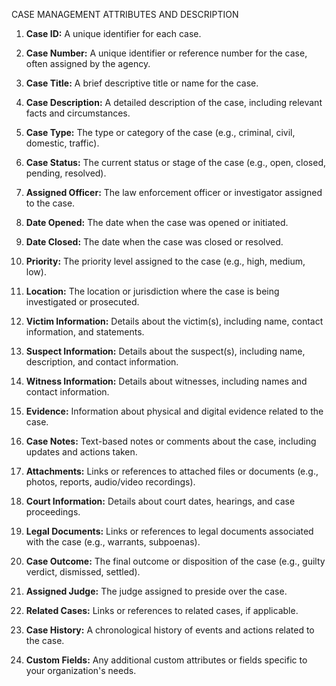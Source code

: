CASE MANAGEMENT ATTRIBUTES AND DESCRIPTION

1. **Case ID:** A unique identifier for each case.

2. **Case Number:** A unique identifier or reference number for the case, often assigned by the agency.

3. **Case Title:** A brief descriptive title or name for the case.

4. **Case Description:** A detailed description of the case, including relevant facts and circumstances.

5. **Case Type:** The type or category of the case (e.g., criminal, civil, domestic, traffic).

6. **Case Status:** The current status or stage of the case (e.g., open, closed, pending, resolved).

7. **Assigned Officer:** The law enforcement officer or investigator assigned to the case.

8. **Date Opened:** The date when the case was opened or initiated.

9. **Date Closed:** The date when the case was closed or resolved.

10. **Priority:** The priority level assigned to the case (e.g., high, medium, low).

11. **Location:** The location or jurisdiction where the case is being investigated or prosecuted.

12. **Victim Information:** Details about the victim(s), including name, contact information, and statements.

13. **Suspect Information:** Details about the suspect(s), including name, description, and contact information.

14. **Witness Information:** Details about witnesses, including names and contact information.

15. **Evidence:** Information about physical and digital evidence related to the case.

16. **Case Notes:** Text-based notes or comments about the case, including updates and actions taken.

17. **Attachments:** Links or references to attached files or documents (e.g., photos, reports, audio/video recordings).

18. **Court Information:** Details about court dates, hearings, and case proceedings.

19. **Legal Documents:** Links or references to legal documents associated with the case (e.g., warrants, subpoenas).

20. **Case Outcome:** The final outcome or disposition of the case (e.g., guilty verdict, dismissed, settled).

21. **Assigned Judge:** The judge assigned to preside over the case.

22. **Related Cases:** Links or references to related cases, if applicable.

23. **Case History:** A chronological history of events and actions related to the case.

24. **Custom Fields:** Any additional custom attributes or fields specific to your organization's needs.